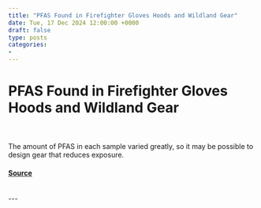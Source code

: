 ```yaml
---
title: "PFAS Found in Firefighter Gloves Hoods and Wildland Gear"
date: Tue, 17 Dec 2024 12:00:00 +0000
draft: false
type: posts
categories: 
- 
---
```

# PFAS Found in Firefighter Gloves Hoods and Wildland Gear

<br/>

<br/>
The amount of PFAS in each sample varied greatly, so it may be possible to design gear that reduces exposure.

#### [Source](https://www.nist.gov/news-events/news/2024/12/pfas-found-firefighter-gloves-hoods-and-wildland-gear)

<br/>
---
